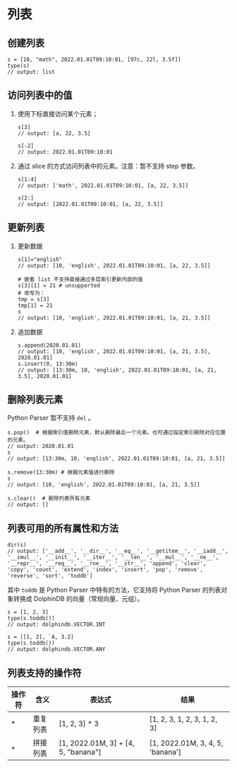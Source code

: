 # 列表

## 创建列表

```
s = [10, "math", 2022.01.01T09:10:01, [97c, 22l, 3.5f]]
type(s)
// output: list
```

## 访问列表中的值

1. 使用下标直接访问某个元素；

   ```
   s[3]
   // output: [a, 22, 3.5]

   s[-2]
   // output: 2022.01.01T09:10:01
   ```
2. 通过 slice 的方式访问列表中的元素。注意：暂不支持 step 参数。

   ```
   s[1:4]
   // output: ['math', 2022.01.01T09:10:01, [a, 22, 3.5]]

   s[2:]
   // output: [2022.01.01T09:10:01, [a, 22, 3.5]]
   ```

## 更新列表

1. 更新数据

   ```
   s[1]="english"
   // output: [10, 'english', 2022.01.01T09:10:01, [a, 22, 3.5]]

   # 嵌套 list 不支持直接通过多层索引更新内部的值
   s[3][1] = 21 # unsupported
   # 改写为：
   tmp = s[3]
   tmp[1] = 21
   s
   // output: [10, 'english', 2022.01.01T09:10:01, [a, 21, 3.5]]
   ```
2. 追加数据

   ```
   s.append(2020.01.01)
   // output: [10, 'english', 2022.01.01T09:10:01, [a, 21, 3.5], 2020.01.01]
   s.insert(0, 13:30m)
   // output: [13:30m, 10, 'english', 2022.01.01T09:10:01, [a, 21, 3.5], 2020.01.01]
   ```

## 删除列表元素

Python Parser 暂不支持 `del` 。

```
s.pop()  # 根据索引值删除元素，默认删除最后一个元素。也可通过指定索引删除对应位置的元素。
// output: 2020.01.01
s
// output: [13:30m, 10, 'english', 2022.01.01T09:10:01, [a, 21, 3.5]]

s.remove(13:30m) # 根据元素值进行删除
s
// output: [10, 'english', 2022.01.01T09:10:01, [a, 21, 3.5]]

s.clear()  # 删除列表所有元素
// output: []
```

## 列表可用的所有属性和方法

```
dir(s)
// output: ['__add__', '__dir__', '__eq__', '__getitem__', '__iadd__', '__imul__', '__init__', '__iter__', '__len__', '__mul__', '__ne__', '__repr__', '__req__', '__rne__', '__str__', 'append', 'clear', 'copy', 'count', 'extend', 'index', 'insert', 'pop', 'remove', 'reverse', 'sort', 'toddb']
```

其中 `toddb` 是 Python Parser 中特有的方法，它支持将 Python Parser 的列表对象转换成 DolphinDB 的向量（常规向量、元组）。

```
s = [1, 2, 3]
type(s.toddb())
// output: dolphindb.VECTOR.INT

s = [[1, 2], `A, 3.2]
type(s.toddb())
// output: dolphindb.VECTOR.ANY
```

## 列表支持的操作符

| 操作符 | 含义 | 表达式 | 结果 |
| --- | --- | --- | --- |
| \* | 重复列表 | [1, 2, 3] \* 3 | [1, 2, 3, 1, 2, 3, 1, 2, 3] |
| + | 拼接列表 | [1, 2022.01M, 3] + [4, 5, "banana"] | [1, 2022.01M, 3, 4, 5, 'banana'] |

